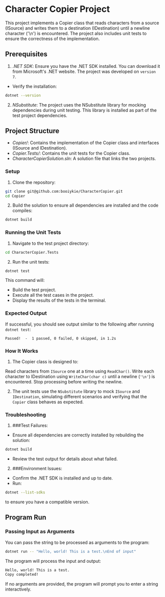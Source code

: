 # Character Copier Project

This project implements a Copier class that reads characters from a source (ISource) and writes them to a destination (IDestination) until a newline character ('\n') is encountered. The project also includes unit tests to ensure the correctness of the implementation.

## Prerequisites

1. *.NET SDK*: Ensure you have the .NET SDK installed. You can download it from Microsoft's .NET website. The project was developed on `version 7`.

- Verify the installation:

```bash
dotnet --version
```

2. *NSubstitute*: The project uses the NSubstitute library for mocking dependencies during unit testing. This library is installed as part of the test project dependencies.

## Project Structure

- *Copier/*: Contains the implementation of the Copier class and interfaces (ISource and IDestination).
- *Copier.Tests/*: Contains the unit tests for the Copier class.
- *CharacterCopierSolution.sln*: A solution file that links the two projects.

### Setup

1. Clone the repository:

```bash
git clone git@github.com:booiykie/CharacterCopier.git
cd Copier
```

2. Build the solution to ensure all dependencies are installed and the code compiles:

```bash
dotnet build
```

### Running the Unit Tests

1. Navigate to the test project directory:

```bash
cd CharacterCopier.Tests
```

2. Run the unit tests:

```bash
dotnet test
```

This command will:

- Build the test project.
- Execute all the test cases in the project.
- Display the results of the tests in the terminal.

### Expected Output

If successful, you should see output similar to the following after running `dotnet test`:

```
Passed!  -  1 passed, 0 failed, 0 skipped, in 1.2s
```

### How It Works

1. The Copier class is designed to:

Read characters from `ISource` one at a time using `ReadChar()`.
Write each character to IDestination using `WriteChar(char c)` until a newline (`'\n'`) is encountered.
Stop processing before writing the newline.

2. The unit tests use the `NSubstitute` library to mock `ISource` and `IDestination`, simulating different scenarios and verifying that the `Copier` class behaves as expected.

### Troubleshooting

1. ###Test Failures:

- Ensure all dependencies are correctly installed by rebuilding the solution:

```bash
dotnet build
```

- Review the test output for details about what failed.

2. ###Environment Issues:

- Confirm the .NET SDK is installed and up to date.
- Run:

```bash
dotnet --list-sdks
```

to ensure you have a compatible version.

## Program Run


### Passing Input as Arguments

You can pass the string to be processed as arguments to the program:

```bash
dotnet run -- "Hello, world! This is a test.\nEnd of input"
```

The program will process the input and output:

```bash
Hello, world! This is a test.
Copy completed!
```

If no arguments are provided, the program will prompt you to enter a string interactively.
